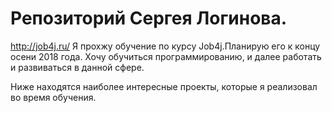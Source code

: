 # Репозиторий Сергея Логинова.
 http://job4j.ru/
Я прохжу обучение по курсу Job4j.Планирую его к концу осени 2018 года.
Хочу обучиться программированию, и далее работать и развиваться в данной сфере.

Ниже находятся наиболее интересные проекты, которые я реализовал во время обучения.

